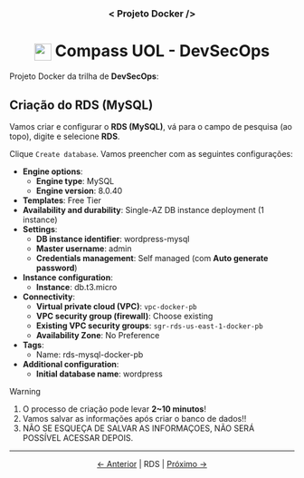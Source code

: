 <h3 align="center">< Projeto Docker /></h3>

<h1 align="center">
    <img align="center" src="https://logospng.org/download/uol/logo-uol-icon-256.png" width="30" height="30" /> Compass UOL - DevSecOps
</h1>

Projeto Docker da trilha de **DevSecOps**:

## Criação do RDS (MySQL)

Vamos criar e configurar o **RDS (MySQL)**, vá para o campo de pesquisa (ao topo), digite e selecione **RDS**.

Clique `Create database`. Vamos preencher com as seguintes configurações:

- **Engine options**:
  - **Engine type**: MySQL
  - **Engine version**: 8.0.40
- **Templates**: Free Tier
- **Availability and durability**: Single-AZ DB instance deployment (1 instance)
- **Settings**:
  - **DB instance identifier**: wordpress-mysql
  - **Master username**: admin
  - **Credentials management**: Self managed (com **Auto generate password**)
- **Instance configuration**:
  - **Instance**: db.t3.micro
- **Connectivity**:
  - **Virtual private cloud (VPC)**: `vpc-docker-pb`
  - **VPC security group (firewall)**: Choose existing
  - **Existing VPC security groups**: `sgr-rds-us-east-1-docker-pb`
  - **Availability Zone**: No Preference
- **Tags**:
  - Name: rds-mysql-docker-pb
- **Additional configuration**:
  - **Initial database name**: wordpress

> [!WARNING]
>
> 1. O processo de criação pode levar **2~10 minutos**!
> 2. Vamos salvar as informações após criar o banco de dados!!
> 3. NÃO SE ESQUEÇA DE SALVAR AS INFORMAÇOES, NÃO SERÁ POSSÍVEL ACESSAR DEPOIS.

---

<div align="center">

[← Anterior](6.efs.md) | RDS | [Próximo →](8.load_balancer.md)

<div>
